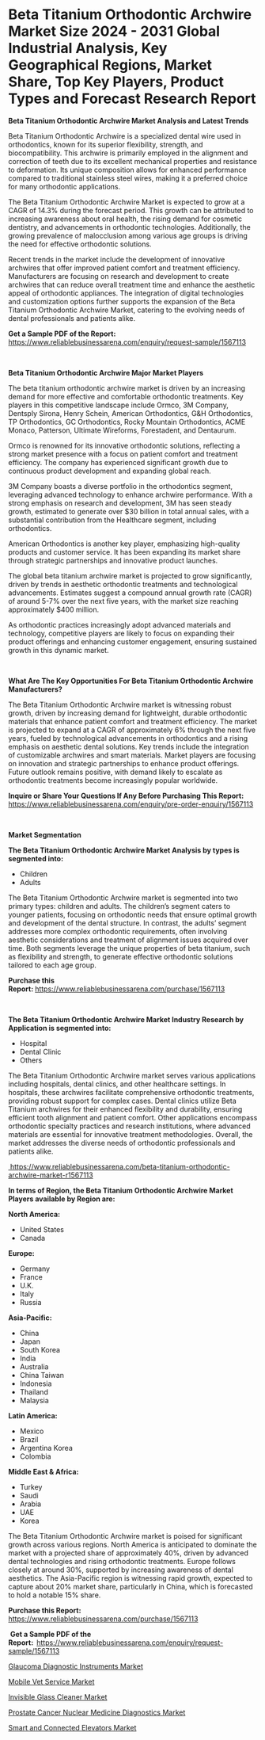 <p><h1>Beta Titanium Orthodontic Archwire Market Size 2024 - 2031 Global Industrial Analysis, Key Geographical Regions, Market Share, Top Key Players, Product Types and Forecast Research Report</h1></p><p><strong>Beta Titanium Orthodontic Archwire Market Analysis and Latest Trends</strong></p>
<p><p>Beta Titanium Orthodontic Archwire is a specialized dental wire used in orthodontics, known for its superior flexibility, strength, and biocompatibility. This archwire is primarily employed in the alignment and correction of teeth due to its excellent mechanical properties and resistance to deformation. Its unique composition allows for enhanced performance compared to traditional stainless steel wires, making it a preferred choice for many orthodontic applications.</p><p>The Beta Titanium Orthodontic Archwire Market is expected to grow at a CAGR of 14.3% during the forecast period. This growth can be attributed to increasing awareness about oral health, the rising demand for cosmetic dentistry, and advancements in orthodontic technologies. Additionally, the growing prevalence of malocclusion among various age groups is driving the need for effective orthodontic solutions. </p><p>Recent trends in the market include the development of innovative archwires that offer improved patient comfort and treatment efficiency. Manufacturers are focusing on research and development to create archwires that can reduce overall treatment time and enhance the aesthetic appeal of orthodontic appliances. The integration of digital technologies and customization options further supports the expansion of the Beta Titanium Orthodontic Archwire Market, catering to the evolving needs of dental professionals and patients alike.</p></p>
<p><strong>Get a Sample PDF of the Report:&nbsp;</strong> <a href="https://www.reliablebusinessarena.com/enquiry/request-sample/1567113">https://www.reliablebusinessarena.com/enquiry/request-sample/1567113</a></p>
<p>&nbsp;</p>
<p><strong>Beta Titanium Orthodontic Archwire Major Market Players</strong></p>
<p><p>The beta titanium orthodontic archwire market is driven by an increasing demand for more effective and comfortable orthodontic treatments. Key players in this competitive landscape include Ormco, 3M Company, Dentsply Sirona, Henry Schein, American Orthodontics, G&H Orthodontics, TP Orthodontics, GC Orthodontics, Rocky Mountain Orthodontics, ACME Monaco, Patterson, Ultimate Wireforms, Forestadent, and Dentaurum.</p><p>Ormco is renowned for its innovative orthodontic solutions, reflecting a strong market presence with a focus on patient comfort and treatment efficiency. The company has experienced significant growth due to continuous product development and expanding global reach. </p><p>3M Company boasts a diverse portfolio in the orthodontics segment, leveraging advanced technology to enhance archwire performance. With a strong emphasis on research and development, 3M has seen steady growth, estimated to generate over $30 billion in total annual sales, with a substantial contribution from the Healthcare segment, including orthodontics.</p><p>American Orthodontics is another key player, emphasizing high-quality products and customer service. It has been expanding its market share through strategic partnerships and innovative product launches. </p><p>The global beta titanium archwire market is projected to grow significantly, driven by trends in aesthetic orthodontic treatments and technological advancements. Estimates suggest a compound annual growth rate (CAGR) of around 5-7% over the next five years, with the market size reaching approximately $400 million.</p><p>As orthodontic practices increasingly adopt advanced materials and technology, competitive players are likely to focus on expanding their product offerings and enhancing customer engagement, ensuring sustained growth in this dynamic market.</p></p>
<p>&nbsp;</p>
<p><strong>What Are The Key Opportunities For Beta Titanium Orthodontic Archwire Manufacturers?</strong></p>
<p><p>The Beta Titanium Orthodontic Archwire market is witnessing robust growth, driven by increasing demand for lightweight, durable orthodontic materials that enhance patient comfort and treatment efficiency. The market is projected to expand at a CAGR of approximately 6% through the next five years, fueled by technological advancements in orthodontics and a rising emphasis on aesthetic dental solutions. Key trends include the integration of customizable archwires and smart materials. Market players are focusing on innovation and strategic partnerships to enhance product offerings. Future outlook remains positive, with demand likely to escalate as orthodontic treatments become increasingly popular worldwide.</p></p>
<p><strong>Inquire or Share Your Questions If Any Before Purchasing This Report:</strong> <a href="https://www.reliablebusinessarena.com/enquiry/pre-order-enquiry/1567113">https://www.reliablebusinessarena.com/enquiry/pre-order-enquiry/1567113</a></p>
<p>&nbsp;</p>
<p><strong>Market Segmentation</strong></p>
<p><strong>The Beta Titanium Orthodontic Archwire Market Analysis by types is segmented into:</strong></p>
<p><ul><li>Children</li><li>Adults</li></ul></p>
<p><p>The Beta Titanium Orthodontic Archwire market is segmented into two primary types: children and adults. The children’s segment caters to younger patients, focusing on orthodontic needs that ensure optimal growth and development of the dental structure. In contrast, the adults’ segment addresses more complex orthodontic requirements, often involving aesthetic considerations and treatment of alignment issues acquired over time. Both segments leverage the unique properties of beta titanium, such as flexibility and strength, to generate effective orthodontic solutions tailored to each age group.</p></p>
<p><strong>Purchase this Report:&nbsp;</strong><a href="https://www.reliablebusinessarena.com/purchase/1567113">https://www.reliablebusinessarena.com/purchase/1567113</a></p>
<p>&nbsp;</p>
<p><strong>The Beta Titanium Orthodontic Archwire Market Industry Research by Application is segmented into:</strong></p>
<p><ul><li>Hospital</li><li>Dental Clinic</li><li>Others</li></ul></p>
<p><p>The Beta Titanium Orthodontic Archwire market serves various applications including hospitals, dental clinics, and other healthcare settings. In hospitals, these archwires facilitate comprehensive orthodontic treatments, providing robust support for complex cases. Dental clinics utilize Beta Titanium archwires for their enhanced flexibility and durability, ensuring efficient tooth alignment and patient comfort. Other applications encompass orthodontic specialty practices and research institutions, where advanced materials are essential for innovative treatment methodologies. Overall, the market addresses the diverse needs of orthodontic professionals and patients alike.</p></p>
<p><a href="https://www.reliablebusinessarena.com/beta-titanium-orthodontic-archwire-market-r1567113">&nbsp;https://www.reliablebusinessarena.com/beta-titanium-orthodontic-archwire-market-r1567113</a></p>
<p><strong>In terms of Region, the Beta Titanium Orthodontic Archwire Market Players available by Region are:</strong></p>
<p>
    <p> <strong> North America: </strong>
        <ul>
            <li>United States</li>
            <li>Canada</li>
        </ul>
        </p> 
    <p> <strong> Europe: </strong>
        <ul>
            <li>Germany</li>
            <li>France</li>
            <li>U.K.</li>
            <li>Italy</li>
            <li>Russia</li>
        </ul>
        </p> 
    <p> <strong> Asia-Pacific: </strong>
        <ul>
            <li>China</li>
            <li>Japan</li>
            <li>South Korea</li>
            <li>India</li>
            <li>Australia</li>
            <li>China Taiwan</li>
            <li>Indonesia</li>
            <li>Thailand</li>
            <li>Malaysia</li>
        </ul>
        </p> 
    <p> <strong> Latin America: </strong>
        <ul>
            <li>Mexico</li>
            <li>Brazil</li>
            <li>Argentina Korea</li>
            <li>Colombia</li>
        </ul>
        </p> 
    <p> <strong> Middle East & Africa: </strong>
        <ul>
            <li>Turkey</li>
            <li>Saudi</li>
            <li>Arabia</li>
            <li>UAE</li>
            <li>Korea</li>
        </ul>
    </p>
    </p>
<p><p>The Beta Titanium Orthodontic Archwire market is poised for significant growth across various regions. North America is anticipated to dominate the market with a projected share of approximately 40%, driven by advanced dental technologies and rising orthodontic treatments. Europe follows closely at around 30%, supported by increasing awareness of dental aesthetics. The Asia-Pacific region is witnessing rapid growth, expected to capture about 20% market share, particularly in China, which is forecasted to hold a notable 15% share.</p></p>
<p><strong>Purchase this Report: </strong><a href="https://www.reliablebusinessarena.com/purchase/1567113">https://www.reliablebusinessarena.com/purchase/1567113</a></p>
<p>&nbsp;<strong>Get a Sample PDF of the Report:&nbsp;&nbsp;</strong><a href="https://www.reliablebusinessarena.com/enquiry/request-sample/1567113">https://www.reliablebusinessarena.com/enquiry/request-sample/1567113</a></p>
<p><strong></strong></p>
<p><p><a href="https://medium.com/@tesdicoba15/global-glaucoma-diagnostic-instruments-market-focus-on-application-end-use-industry-type-61370452eaa4">Glaucoma Diagnostic Instruments Market</a></p><p><a href="https://www.linkedin.com/pulse/mobile-vet-service-market-forecast-global-trends-analysis-from-7jzfe?trackingId=3JvY%2BcNmQs2AV92UPqAT1g%3D%3D">Mobile Vet Service Market</a></p><p><a href="https://www.linkedin.com/pulse/global-invisible-glass-cleaner-industry-research-report-competitive-s2sze?trackingId=GLBz%2FaRvRrmrqr5%2FsDqvEQ%3D%3D">Invisible Glass Cleaner Market</a></p><p><a href="https://github.com/luckyshygirl/Market-Research-Report-List-6/blob/main/prostate-cancer-nuclear-medicine-diagnostics-market.md">Prostate Cancer Nuclear Medicine Diagnostics Market</a></p><p><a href="https://issuu.com/reportprime-2/docs/smart-and-connected-elevators-marke_6504d26c902be1">Smart and Connected Elevators Market</a></p></p>